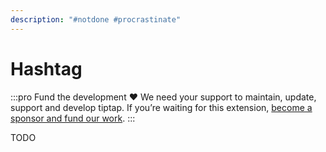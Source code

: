 ```yaml
---
description: "#notdone #procrastinate"
---
```


# Hashtag

:::pro Fund the development ♥
We need your support to maintain, update, support and develop tiptap. If you’re waiting for this extension, [become a sponsor and fund our work](/sponsor).
:::

TODO
